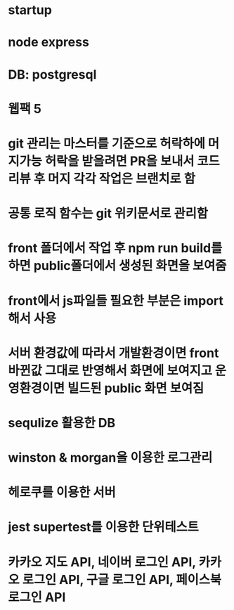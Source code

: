 # startup
# node express
# DB: postgresql
# 웹팩 5
# git 관리는 마스터를 기준으로 허락하에 머지가능 허락을 받을려면 PR을 보내서 코드 리뷰 후 머지 각각 작업은 브랜치로 함
# 공통 로직 함수는 git 위키문서로 관리함
# front 폴더에서 작업 후 npm run build를 하면 public폴더에서 생성된 화면을 보여줌
# front에서 js파일들 필요한 부분은 import해서 사용
# 서버 환경값에 따라서 개발환경이면 front바뀐값 그대로 반영해서 화면에 보여지고 운영환경이면 빌드된 public 화면 보여짐
# sequlize 활용한 DB
# winston & morgan을 이용한 로그관리
# 헤로쿠를 이용한 서버
# jest supertest를 이용한 단위테스트
# 카카오 지도 API, 네이버 로그인 API, 카카오 로그인 API, 구글 로그인 API, 페이스북 로그인 API